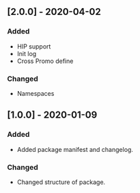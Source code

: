 ## [2.0.0] - 2020-04-02
### Added
- HIP support
- Init log
- Cross Promo define

### Changed
- Namespaces

## [1.0.0] - 2020-01-09
### Added
- Added package manifest and changelog.

### Changed
- Changed structure of package.